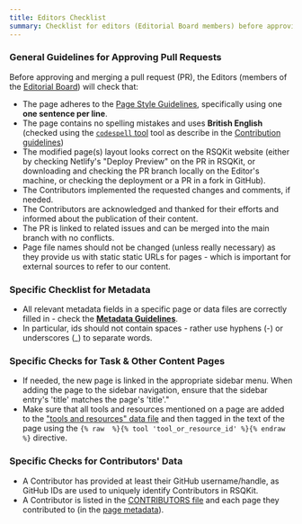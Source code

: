 ```yaml
---
title: Editors Checklist
summary: Checklist for editors (Editorial Board members) before approving changes to RSQKit content and infrastructure.
---
```


### General Guidelines for Approving Pull Requests

Before approving and merging a pull request (PR), the Editors (members of the [Editorial Board](./editorial_board.md)) will check that:

- The page adheres to the [Page Style Guidelines](./page_style_guidelines.md), specifically using one **one sentence per line**.
- The page contains no spelling mistakes and uses **British English** (checked using the [`codespell` tool][codespell] tool as describe in the [Contribution guidelines](./contribution_guidelines.md))
- The modified page(s) layout looks correct on the RSQKit website (either by checking Netlify's "Deploy Preview" on the PR in RSQKit, or downloading and checking the PR branch locally on the Editor's machine, or checking the deployment or a PR in a fork in GitHub).
- The Contributors implemented the requested changes and comments, if needed.
- The Contributors are acknowledged and thanked for their efforts and informed about the publication of their content.
- The PR is linked to related issues and can be merged into the main branch with no conflicts.
- Page file names should not be changed (unless really necessary) as they provide us with static static URLs for pages - which is important for external sources to refer to our content.

### Specific Checklist for Metadata

- All relevant metadata fields in a specific page or data files are correctly filled in - check the [**Metadata Guidelines**][metadata_guidlines].
- In particular, ids should not contain spaces - rather use hyphens (-) or underscores (_) to separate words.

### Specific Checks for Task & Other Content Pages

- If needed, the new page is linked in the appropriate sidebar menu. When adding the page to the sidebar navigation, ensure that the sidebar entry's 'title' matches the page's 'title'."
- Make sure that all tools and resources mentioned on a page are added to the ["tools and resources" data file][tools_and_resources] and then tagged in the text of the page using the `{% raw  %}{% tool 'tool_or_resource_id' %}{% endraw  %}` directive.

### Specific Checks for Contributors' Data

- A Contributor has provided at least their GitHub username/handle, as GitHub IDs are used to uniquely identify Contributors in RSQKit.
- A Contributor is listed in the [CONTRIBUTORS file][contributors] and each page they contributed to (in the [page metadata][metadata_guidlines]).

[metadata_guidlines]: https://everse.software/RSQKit/metadata_guidelines
[tools_and_resources]: https://github.com/EVERSE-ResearchSoftware/RSQKit/blob/main/_data/tool_and_resource_list.yml
[contributors]: https://github.com/EVERSE-ResearchSoftware/RSQKit/blob/main/_data/CONTRIBUTORS.yml
[codespell]: https://github.com/codespell-project/codespell
